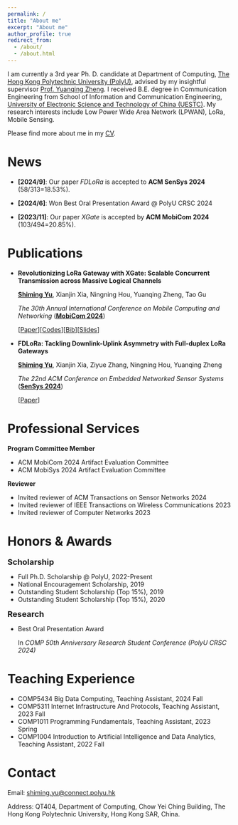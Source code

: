 ```yaml
---
permalink: /
title: "About me"
excerpt: "About me"
author_profile: true
redirect_from: 
  - /about/
  - /about.html
---
```

I am currently a 3rd year Ph. D. candidate at Department of Computing, [The Hong Kong Polytechnic University (PolyU)](https://www.polyu.edu.hk/), advised by my insightful supervisor [Prof. Yuanqing Zheng](https://www4.comp.polyu.edu.hk/~csyqzheng/). I received B.E. degree in Communication Engineering from School of Information and Communication Engineering, [University of Electronic Science and Technology of China (UESTC)](https://en.uestc.edu.cn/). My research interests include Low Power Wide Area Network (LPWAN), LoRa, Mobile Sensing.

Please find more about me in my [CV](files/cv_14.pdf).

News
======
* **[2024/9]**: Our paper *FDLoRa* is accepted to **ACM SenSys 2024** (58/313=18.53%).

* **[2024/6]**: Won Best Oral Presentation Award @ PolyU CRSC 2024

* **[2023/11]**: Our paper *XGate* is accepted by **ACM MobiCom 2024** (103/494=20.85%).

Publications
======
* **Revolutionizing LoRa Gateway with XGate: Scalable Concurrent Transmission across Massive Logical Channels**

  **<u>Shiming Yu</u>**, Xianjin Xia, Ningning Hou, Yuanqing Zheng, Tao Gu

  *The 30th Annual International Conference on Mobile Computing and Networking* ([**MobiCom 2024**](https://www.sigmobile.org/mobicom/2024/))

  [[Paper](files/3636534.3649375.pdf)][[Codes](https://github.com/xiaoming124/XGate)][[Bib](files/acm_3636534.3649375.bib)][[Slides](files/XGate_MobiCom24_v2.key)]

* **FDLoRa: Tackling Downlink-Uplink Asymmetry with Full-duplex LoRa Gateways**

  **<u>Shiming Yu</u>**, Xianjin Xia, Ziyue Zhang, Ningning Hou, Yuanqing Zheng

  *The 22nd ACM Conference on Embedded Networked Sensor Systems* ([**SenSys 2024**](https://sensys.acm.org/2024/))

  [[Paper](files/sensys24-final205.pdf)]

Professional Services
======
**Program Committee Member**
* ACM MobiCom 2024 Artifact Evaluation Committee
* ACM MobiSys 2024 Artifact Evaluation Committee

**Reviewer**
* Invited reviewer of ACM Transactions on Sensor Networks 2024
* Invited reviewer of IEEE Transactions on Wireless Communications 2023
* Invited reviewer of Computer Networks 2023

Honors & Awards
======
**<font size=4>Scholarship</font>**
* Full Ph.D. Scholarship @ PolyU, 2022-Present
* National Encouragement Scholarship, 2019
* Outstanding Student Scholarship (Top 15%), 2019
* Outstanding Student Scholarship (Top 15%), 2020

**<font size=4>Research</font>**
* Best Oral Presentation Award

  In *COMP 50th Anniversary Research Student Conference (PolyU CRSC 2024)*

Teaching Experience
======
* COMP5434 Big Data Computing, Teaching Assistant, 2024 Fall
* COMP5311 Internet Infrastructure And Protocols, Teaching Assistant, 2023 Fall
* COMP1011 Programming Fundamentals, Teaching Assistant, 2023 Spring
* COMP1004 Introduction to Artificial Intelligence and Data Analytics, Teaching Assistant, 2022 Fall

Contact
======
Email: shiming.yu@connect.polyu.hk

Address: QT404, Department of Computing, Chow Yei Ching Building, The Hong Kong Polytechnic University, Hong Kong SAR, China.